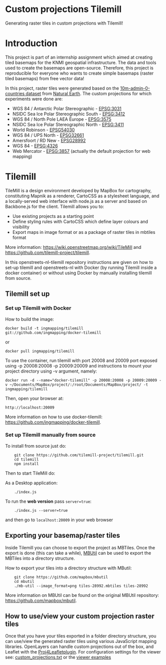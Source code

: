 # Custom projections Tilemill
Generating raster tiles in custom projections with Tilemill! 

# Introduction  

This project is part of an internship assignment which aimed at creating tiled basemaps for the KNMI geospatial infrastructure. The data and tools used to create the basemaps are open-source. Therefore, this project is reproducible for everyone who wants to create simple basemaps (raster tiled basemaps) from free vector data! 

In this project, raster tiles were generated based on the [10m-admin-0-countries dataset](http://mapbox-geodata.s3.amazonaws.com/natural-earth-1.4.0/cultural/10m-admin-0-countries.zip) from [Natural Earth](https://www.naturalearthdata.com/downloads/10m-cultural-vectors/10m-admin-0-countries/). The custom projections for which experiments were done are:
* WGS 84 / Antarctic Polar Stereographic - [EPSG:3031](https://epsg.io/3031)
* NSIDC Sea Ice Polar Stereographic South - [EPSG:3412](https://epsg.io/3412)
* WGS 84 / North Pole LAEA Europe - [EPSG:3575](https://epsg.io/3575)
* NSIDC Sea Ice Polar Stereographic North - [EPSG:3411](https://epsg.io/3411)
* World Robinson - [EPSG54030](https://epsg.io/54030)
* WGS 84 / UPS North - [EPSG32661](https://epsg.io/32661)
* Amersfoort / RD New - [EPSG28992](https://epsg.io/28992)
* WGS 84 - [EPSG:4326](https://epsg.io/4326) 
* Web Mercator - [EPSG:3857](https://epsg.io/3857) (actually the default projection for web mapping)

# Tilemill

TileMill is a design environment developed by MapBox for cartography, constituting Mapnik as a renderer, CartoCSS as a stylesheet language, and a locally-served web interface with node.js as a server and based on Backbone.js for the client. Tilemill allows you to:

* Use existing projects as a starting point 
* Define styling rules with CartoCSS which define layer colours and visibility
* Export maps in image format or as a package of raster tiles in mbtiles format

More information: https://wiki.openstreetmap.org/wiki/TileMill and https://github.com/tilemill-project/tilemill.

In this openstreets-nl-tilemill repository instructions are given on how to set-up tilemill and openstreets-nl with Docker (by running Tilemill inside a docker container) or without using Docker by manually installing tilemill from source.

## Tilemill set up

### Set up Tilemill with Docker 

How to build the image:

```
docker build -t ingmapping/tilemill git://github.com/ingmapping/docker-tilemill
```

or 

```
docker pull ingmapping/tilemill
```

To use the container, run tilemill with port 20008 and 20009 port exposed using -p 20008:20008 -p 20009:20009 and instructions to mount your project directory using -v argument, namely:

```
docker run -d --name="docker-tilemill" -p 20008:20008 -p 20009:20009 -v ~/Documents/MapBox/project/:/root/Documents/MapBox/project/ -t ingmapping/tilemill
```

Then, open your browser at:

```
http://localhost:20009
```

More information on how to use docker-tilemill: https://github.com/ingmapping/docker-tilemill. 

### Set up Tilemill manually from source

To install from source just do:
```
    git clone https://github.com/tilemill-project/tilemill.git
    cd tilemill
    npm install
```
Then to start TileMill do:

As a Desktop application:
```
    ./index.js 
```
To run the **web version** pass `server=true`: 
```
    ./index.js --server=true
```
and then go to `localhost:20009` in your web browser


## Exporting your basemap/raster tiles

Inside Tilemill you can choose to export the project as MBTiles. Once the export is done (this can take a while), [MBUtil](https://github.com/mapbox/mbutil) can be used to export the MBTiles into a directory structure.

How to export your tiles into a directory structure with MButil:

```
    git clone https://github.com/mapbox/mbutil
    cd mbutil
    ./mb-util --image_format=png tiles-28992.mbtiles tiles-28992
```
More information on MBUtil can be found on the original MBUtil repository: https://github.com/mapbox/mbutil. 

## How to use/view your custom projection raster tiles

Once that you have your tiles exported in a folder directory structure, you can use/view the generated raster tiles using various JavaScript mapping libraries. OpenLayers can handle custom projections out of the box, and Leaflet with the [Proj4Leafletplugin](https://kartena.github.io/Proj4Leaflet/). For configuration settings for the viewer see: [custom_projections.txt](https://github.com/ingmapping/custom-projections-tilemill/blob/master/ustom_projections.txt) or the [viewer examples](https://github.com/ingmapping/custom-projections-tilemill/blob/master/viewers/)
